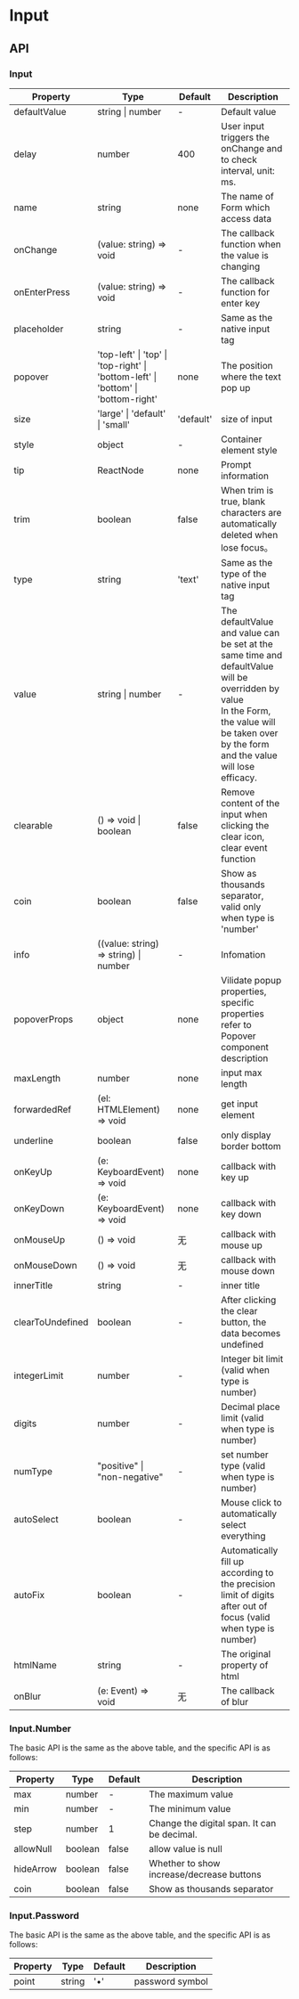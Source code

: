 # Input

<example />

## API

### Input

| Property | Type | Default | Description |
| --- | --- | --- | --- |
| defaultValue | string \| number | - | Default value |
| delay | number | 400 | User input triggers the onChange and to check interval, unit: ms.|
| name | string | none | The name of Form which access data |
| onChange | (value: string) => void | - | The callback function when the value is changing |
| onEnterPress | (value: string) => void | - | The callback function for enter key |
| placeholder | string | - | Same as the native input tag |
| popover | 'top-left' \| 'top' \| 'top-right' \| 'bottom-left' \| 'bottom' \| 'bottom-right' | none | The position where the text pop up |
| size | 'large' \| 'default' \| 'small' | 'default' | size of input |
| style | object | - | Container element style |
| tip | ReactNode | none | Prompt information |
| trim | boolean | false | When trim is true, blank characters are automatically deleted when lose focus。 |
| type | string | 'text' | Same as the type of the native input tag |
| value | string \| number | - | The defaultValue and value can be set at the same time and defaultValue will be overridden by value<br />In the Form, the value will be taken over by the form and the value will lose efficacy. |
| clearable | () => void \| boolean | false | Remove content of the input when clicking the clear icon, clear event function |
| coin | boolean | false | Show as thousands separator, valid only when type is 'number' |
| info | ((value: string) => string) \| number | - | Infomation |
| popoverProps | object | none | Vilidate popup properties, specific properties refer to Popover component description |
| maxLength | number | none | input max length |
| forwardedRef | (el: HTMLElement) => void | none | get input element |
| underline | boolean | false | only display border bottom  |
| onKeyUp | (e: KeyboardEvent) => void | none | callback with key up |
| onKeyDown | (e: KeyboardEvent) => void | none | callback with key down |
| onMouseUp | () => void | 无 | callback with mouse up |
| onMouseDown | () => void | 无 | callback with mouse down |
| innerTitle | string | - | inner title |
| clearToUndefined | boolean | - | After clicking the clear button, the data becomes undefined |
| integerLimit | number | - | Integer bit limit (valid when type is number) |
| digits | number | - | Decimal place limit (valid when type is number) |
| numType | "positive" \| "non-negative" | - | set number type (valid when type is number) |
| autoSelect | boolean | - | Mouse click to automatically select everything |
| autoFix | boolean | - | Automatically fill up according to the precision limit of digits after out of focus (valid when type is number) |
| htmlName | string | - | The original property of html |
| onBlur | (e: Event) => void | 无 | The callback of blur |

### Input.Number

The basic API is the same as the above table, and the specific API is as follows:

| Property | Type | Default | Description |
| --- | --- | --- | --- |
| max | number | - | The maximum value |
| min | number | - | The minimum value|
| step | number | 1 | Change the digital span. It can be decimal. |
| allowNull | boolean | false | allow value is null |
| hideArrow | boolean | false | Whether to show increase/decrease buttons |
| coin | boolean | false | Show as thousands separator |

### Input.Password

The basic API is the same as the above table, and the specific API is as follows:

| Property | Type | Default | Description |
| --- | --- | --- | --- |
| point | string | '•' | password symbol |